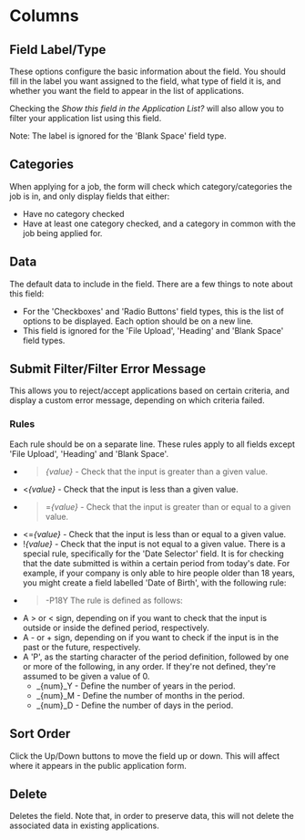 # Columns #

## Field Label/Type ##
These options configure the basic information about the field. You should fill in the label you want assigned to the field, what type of field it is, and whether you want the field to appear in the list of applications.

Checking the _Show this field in the Application List?_ will also allow you to filter your application list using this field.

Note: The label is ignored for the 'Blank Space' field type.
## Categories ##
When applying for a job, the form will check which category/categories the job is in, and only display fields that either:
  * Have no category checked
  * Have at least one category checked, and a category in common with the job being applied for.
## Data ##
The default data to include in the field. There are a few things to note about this field:
  * For the 'Checkboxes' and 'Radio Buttons' field types, this is the list of options to be displayed. Each option should be on a new line.
  * This field is ignored for the 'File Upload', 'Heading' and 'Blank Space' field types.
## Submit Filter/Filter Error Message ##
This allows you to reject/accept applications based on certain criteria, and display a custom error message, depending on which criteria failed.
### Rules ###
Each rule should be on a separate line. These rules apply to all fields except 'File Upload', 'Heading' and 'Blank Space'.
  * >_{value}_ - Check that the input is greater than a given value.
  * <_{value}_ - Check that the input is less than a given value.
  * >=_{value}_ - Check that the input is greater than or equal to a given value.
  * <=_{value}_ - Check that the input is less than or equal to a given value.
  * !_{value}_ - Check that the input is not equal to a given value.
There is a special rule, specifically for the 'Date Selector' field. It is for checking that the date submitted is within a certain period from today's date. For example, if your company is only able to hire people older than 18 years, you might create a field labelled 'Date of Birth', with the following rule:
  * >-P18Y
The rule is defined as follows:
  * A > or < sign, depending on if you want to check that the input is outside or inside the defined period, respectively.
  * A - or + sign, depending on if you want to check if the input is in the past or the future, respectively.
  * A 'P', as the starting character of the period definition, followed by one or more of the following, in any order. If they're not defined, they're assumed to be given a value of 0.
    * _{num}_Y - Define the number of years in the period.
    * _{num}_M - Define the number of months in the period.
    * _{num}_D - Define the number of days in the period.
## Sort Order ##
Click the Up/Down buttons to move the field up or down. This will affect where it appears in the public application form.
## Delete ##
Deletes the field. Note that, in order to preserve data, this will not delete the associated data in existing applications.